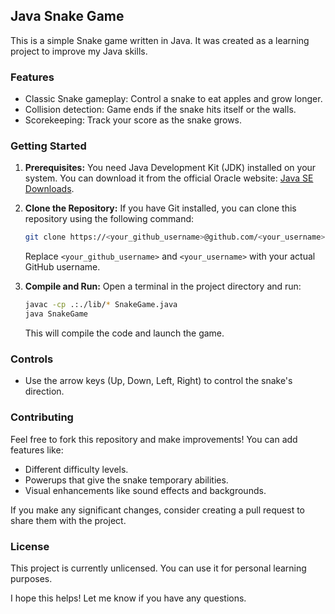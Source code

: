 ## Java Snake Game

This is a simple Snake game written in Java. It was created as a learning project to improve my Java skills.

### Features

* Classic Snake gameplay: Control a snake to eat apples and grow longer.
* Collision detection: Game ends if the snake hits itself or the walls.
* Scorekeeping: Track your score as the snake grows.

### Getting Started

1. **Prerequisites:** You need Java Development Kit (JDK) installed on your system. You can download it from the official Oracle website: [Java SE Downloads](https://www.oracle.com/java/technologies/javase-downloads.html).
2. **Clone the Repository:** If you have Git installed, you can clone this repository using the following command:

   ```bash
   git clone https://<your_github_username>@github.com/<your_username>/java-snake-game.git
   ```

   Replace `<your_github_username>` and `<your_username>` with your actual GitHub username.

3. **Compile and Run:** Open a terminal in the project directory and run:

   ```bash
   javac -cp .:./lib/* SnakeGame.java
   java SnakeGame
   ```

   This will compile the code and launch the game.

### Controls

* Use the arrow keys (Up, Down, Left, Right) to control the snake's direction.

### Contributing

Feel free to fork this repository and make improvements! You can add features like:

* Different difficulty levels.
* Powerups that give the snake temporary abilities.
* Visual enhancements like sound effects and backgrounds.

If you make any significant changes, consider creating a pull request to share them with the project.

### License

This project is currently unlicensed. You can use it for personal learning purposes.

I hope this helps! Let me know if you have any questions.
